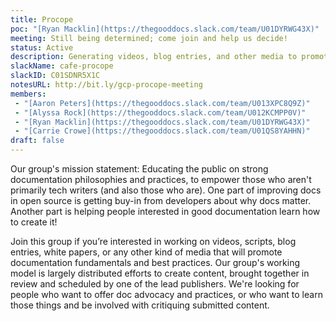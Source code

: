 ```yaml
---
title: Procope
poc: "[Ryan Macklin](https://thegooddocs.slack.com/team/U01DYRWG43X)"
meeting: Still being determined; come join and help us decide!
status: Active
description: Generating videos, blog entries, and other media to promote greater empathy for documentation readers and share best practices for documentation creators.
slackName: cafe-procope
slackID: C01SDNR5X1C
notesURL: http://bit.ly/gcp-procope-meeting
members:
 - "[Aaron Peters](https://thegooddocs.slack.com/team/U013XPC8Q9Z)"
 - "[Alyssa Rock](https://thegooddocs.slack.com/team/U012KCMPP0V)"
 - "[Ryan Macklin](https://thegooddocs.slack.com/team/U01DYRWG43X)"
 - "[Carrie Crowe](https://thegooddocs.slack.com/team/U01QS8YAHHN)"
draft: false
---
```

Our group's mission statement: Educating the public on strong documentation philosophies and practices, to empower those who aren't primarily tech writers (and also those who are). One part of improving docs in open source is getting buy-in from developers about why docs matter. Another part is helping people interested in good documentation learn how to create it!

Join this group if you’re interested in working on videos, scripts, blog entries, white papers, or any other kind of media that will promote documentation fundamentals and best practices. Our group's working model is largely distributed efforts to create content, brought together in review and scheduled by one of the lead publishers. We're looking for people who want to offer doc advocacy and practices, or who want to learn those things and be involved with critiquing submitted content.
